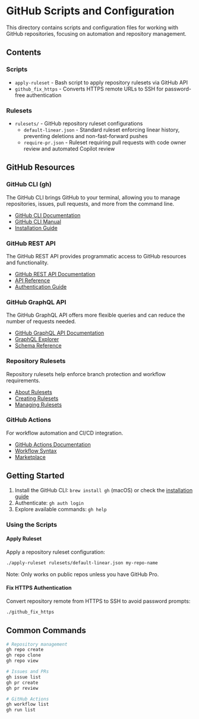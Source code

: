 # GitHub Scripts and Configuration

This directory contains scripts and configuration files for working with GitHub
repositories, focusing on automation and repository management.

## Contents

### Scripts

- `apply-ruleset` - Bash script to apply repository rulesets via GitHub API
- `github_fix_https` - Converts HTTPS remote URLs to SSH for password-free
  authentication

### Rulesets

- `rulesets/` - GitHub repository ruleset configurations
  - `default-linear.json` - Standard ruleset enforcing linear history,
    preventing deletions and non-fast-forward pushes
  - `require-pr.json` - Ruleset requiring pull requests with code owner
    review and automated Copilot review

## GitHub Resources

### GitHub CLI (gh)

The GitHub CLI brings GitHub to your terminal, allowing you to manage
repositories, issues, pull requests, and more from the command line.

- [GitHub CLI Documentation](https://cli.github.com/)
- [GitHub CLI Manual](https://cli.github.com/manual/)
- [Installation Guide](https://github.com/cli/cli#installation)

### GitHub REST API

The GitHub REST API provides programmatic access to GitHub resources and
functionality.

- [GitHub REST API Documentation](https://docs.github.com/en/rest)
- [API Reference](https://docs.github.com/en/rest/reference)
- [Authentication Guide](https://docs.github.com/en/rest/guides/getting-started-with-the-rest-api)

### GitHub GraphQL API

The GitHub GraphQL API offers more flexible queries and can reduce the number
of requests needed.

- [GitHub GraphQL API Documentation](https://docs.github.com/en/graphql)
- [GraphQL Explorer](https://docs.github.com/en/graphql/overview/explorer)
- [Schema Reference](https://docs.github.com/en/graphql/reference)

### Repository Rulesets

Repository rulesets help enforce branch protection and workflow requirements.

- [About Rulesets](https://docs.github.com/en/repositories/configuring-branches-and-merges-in-your-repository/managing-rulesets/about-rulesets)
- [Creating Rulesets](https://docs.github.com/en/repositories/configuring-branches-and-merges-in-your-repository/managing-rulesets/creating-rulesets-for-a-repository)
- [Managing Rulesets](https://docs.github.com/en/repositories/configuring-branches-and-merges-in-your-repository/managing-rulesets)

### GitHub Actions

For workflow automation and CI/CD integration.

- [GitHub Actions Documentation](https://docs.github.com/en/actions)
- [Workflow Syntax](https://docs.github.com/en/actions/using-workflows/workflow-syntax-for-github-actions)
- [Marketplace](https://github.com/marketplace?type=actions)

## Getting Started

1. Install the GitHub CLI: `brew install gh` (macOS) or check the
  [installation guide](https://github.com/cli/cli#installation)
2. Authenticate: `gh auth login`
3. Explore available commands: `gh help`

### Using the Scripts

#### Apply Ruleset

Apply a repository ruleset configuration:

```bash
./apply-ruleset rulesets/default-linear.json my-repo-name
```

Note: Only works on public repos unless you have GitHub Pro.

#### Fix HTTPS Authentication

Convert repository remote from HTTPS to SSH to avoid password prompts:

```bash
./github_fix_https
```

## Common Commands

```bash
# Repository management
gh repo create
gh repo clone
gh repo view

# Issues and PRs
gh issue list
gh pr create
gh pr review

# GitHub Actions
gh workflow list
gh run list
```
